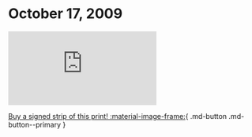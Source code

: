 # October 17, 2009

![](https://www.achewood.com/comic.php?date=10172009)

[Buy a signed strip of this print! :material-image-frame:](https://achewood-holiday-pop-up.myshopify.com/products/strip#10172009){ .md-button .md-button--primary }
